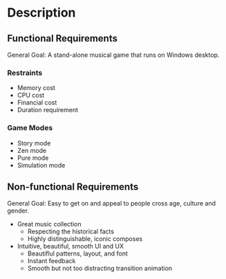 # Description

## Functional Requirements

General Goal: A stand-alone musical game that runs on Windows desktop.

### Restraints

* Memory cost
* CPU cost
* Financial cost
* Duration requirement

### Game Modes

* Story mode
* Zen mode
* Pure mode
* Simulation mode

## Non-functional Requirements

General Goal: Easy to get on and appeal to people cross age, culture and gender.

* Great music collection
	* Respecting the historical facts
	* Highly distinguishable, iconic composes
* Intuitive, beautiful, smooth UI and UX
	* Beautiflul patterns, layout, and font
	* Instant feedback
	* Smooth but not too distracting transition animation
